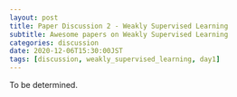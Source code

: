 ```yaml
---
layout: post
title: Paper Discussion 2 - Weakly Supervised Learning
subtitle: Awesome papers on Weakly Supervised Learning
categories: discussion
date: 2020-12-06T15:30:00JST
tags: [discussion, weakly_supervised_learning, day1]
---
```


To be determined.

